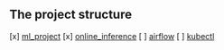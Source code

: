 ## The project structure
[x] [ml_project](https://github.com/made-ml-in-prod-2022/rinat/tree/main/ml_project)
[x] [online_inference](https://github.com/made-ml-in-prod-2022/rinat/tree/main/online_inference)
[ ] [airflow](https://github.com/made-ml-in-prod-2022/rinat/tree/main/airflow)
[ ] [kubectl](https://github.com/made-ml-in-prod-2022/rinat/tree/main/kubectl)
